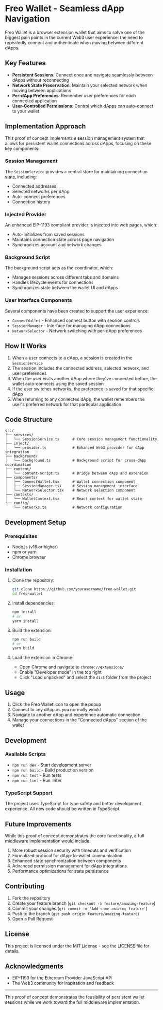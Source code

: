 # Freo Wallet - Seamless dApp Navigation

Freo Wallet is a browser extension wallet that aims to solve one of the biggest pain points in the current Web3 user experience: the need to repeatedly connect and authenticate when moving between different dApps.

## Key Features

- **Persistent Sessions**: Connect once and navigate seamlessly between dApps without reconnecting
- **Network State Preservation**: Maintain your selected network when moving between applications
- **Per-dApp Preferences**: Remember user preferences for each connected application
- **User-Controlled Permissions**: Control which dApps can auto-connect to your wallet

## Implementation Approach

This proof of concept implements a session management system that allows for persistent wallet connections across dApps, focusing on these key components:

### Session Management

The `SessionService` provides a central store for maintaining connection state, including:
- Connected addresses
- Selected networks per dApp
- Auto-connect preferences
- Connection history

### Injected Provider

An enhanced EIP-1193 compliant provider is injected into web pages, which:
- Auto-initializes from saved sessions
- Maintains connection state across page navigation
- Synchronizes account and network changes

### Background Script

The background script acts as the coordinator, which:
- Manages sessions across different tabs and domains
- Handles lifecycle events for connections
- Synchronizes state between the wallet UI and dApps

### User Interface Components

Several components have been created to support the user experience:
- `ConnectWallet` - Enhanced connect button with session controls
- `SessionManager` - Interface for managing dApp connections
- `NetworkSelector` - Network switching with per-dApp preferences

## How It Works

1. When a user connects to a dApp, a session is created in the `SessionService`
2. The session includes the connected address, selected network, and user preferences
3. When the user visits another dApp where they've connected before, the wallet auto-connects using the saved session
4. If the user switches networks, the preference is saved for that specific dApp
5. When returning to any connected dApp, the wallet remembers the user's preferred network for that particular application

## Code Structure

```
src/
├── services/
│   └── SessionService.ts      # Core session management functionality
├── inject/
│   └── provider.ts            # Enhanced Web3 provider for dApp integration
├── background/
│   └── background.ts          # Background script for cross-dApp coordination
├── content/
│   └── content-script.ts      # Bridge between dApp and extension
├── components/
│   ├── ConnectWallet.tsx      # Wallet connection component
│   ├── SessionManager.tsx     # Session management interface
│   └── NetworkSelector.tsx    # Network selection component
├── contexts/
│   └── WalletContext.tsx      # React context for wallet state
└── config/
    └── networks.ts            # Network configuration
```

## Development Setup

### Prerequisites

- Node.js (v16 or higher)
- npm or yarn
- Chrome browser

### Installation

1. Clone the repository:
   ```bash
   git clone https://github.com/yourusername/freo-wallet.git
   cd freo-wallet
   ```

2. Install dependencies:
   ```bash
   npm install
   # or
   yarn install
   ```

3. Build the extension:
   ```bash
   npm run build
   # or
   yarn build
   ```

4. Load the extension in Chrome:
   - Open Chrome and navigate to `chrome://extensions/`
   - Enable "Developer mode" in the top right
   - Click "Load unpacked" and select the `dist` folder from the project

## Usage

1. Click the Freo Wallet icon to open the popup
2. Connect to any dApp as you normally would
3. Navigate to another dApp and experience automatic connection
4. Manage your connections in the "Connected dApps" section of the wallet

## Development

### Available Scripts

- `npm run dev` - Start development server
- `npm run build` - Build production version
- `npm run test` - Run tests
- `npm run lint` - Run linter

### TypeScript Support

The project uses TypeScript for type safety and better development experience. All new code should be written in TypeScript.

## Future Improvements

While this proof of concept demonstrates the core functionality, a full middleware implementation would include:

1. More robust session security with timeouts and verification
2. Formalized protocol for dApp-to-wallet communication
3. Enhanced state synchronization between components
4. Advanced permission management for dApp integrations
5. Performance optimizations for state persistence

## Contributing

1. Fork the repository
2. Create your feature branch (`git checkout -b feature/amazing-feature`)
3. Commit your changes (`git commit -m 'Add some amazing feature'`)
4. Push to the branch (`git push origin feature/amazing-feature`)
5. Open a Pull Request

## License

This project is licensed under the MIT License - see the [LICENSE](LICENSE) file for details.

## Acknowledgments

- EIP-1193 for the Ethereum Provider JavaScript API
- The Web3 community for inspiration and feedback

---

This proof of concept demonstrates the feasibility of persistent wallet sessions while we work toward the full middleware implementation.
